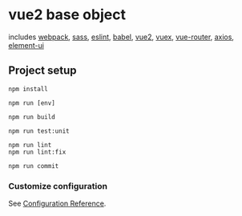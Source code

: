 # vue2 base object

includes 
[webpack](https://webpack.js.org/), 
[sass](https://www.sass.hk/), 
[eslint](https://eslint.org/), 
[babel](https://babel.docschina.org/),
[vue2](https://cn.vuejs.org/v2/guide/index.html),
[vuex](https://vuex.vuejs.org/zh/), 
[vue-router](https://router.vuejs.org/zh/),
[axios](https://axios-http.com/docs/intro), 
[element-ui](https://element.eleme.cn/#/zh-CN/component/quickstart)

## Project setup
```
npm install

npm run [env]

npm run build

npm run test:unit

npm run lint
npm run lint:fix

npm run commit
```

### Customize configuration
See [Configuration Reference](https://cli.vuejs.org/config/).
